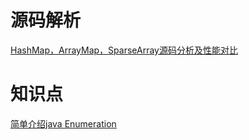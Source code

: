 # 源码解析

[HashMap，ArrayMap，SparseArray源码分析及性能对比](https://www.jianshu.com/p/7b9a1b386265)

# 知识点

[简单介绍java Enumeration](https://blog.csdn.net/zhiweianran/article/details/7672433)